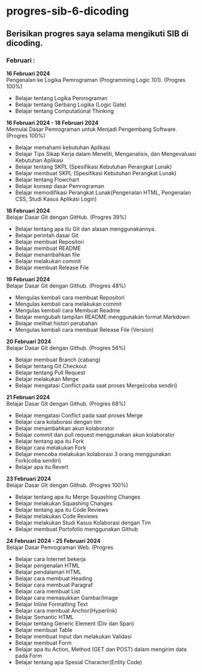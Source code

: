 progres-sib-6-dicoding
==
Berisikan progres saya selama mengikuti SIB di dicoding.
--
### Februari :
**16 Februari 2024**
<br/>
Pengenalan ke Logika Pemrograman (Programming Logic 101). (Progres 100%)
* Belajar tentang Logika Pemrograman
* Belajar tentang Gerbang Logika (Logic Gate)
* Belajar tentang Computational Thinking

**16 Februari 2024 - 18 Februari 2024**
<br/>
Memulai Dasar Pemrograman untuk Menjadi Pengembang Software. (Progres 100%)
* Belajar memahami kebutuhan Aplikasi
* Belajar Tips Sikap Kerja dalam Meneliti, Menganalisis, dan Mengevaluasi Kebutuhan Aplikasi
* Belajar tentang SKPL (Spesifikasi Kebutuhan Perangkat Lunak)
* Belajar membuat SKPL (Spesifikasi Kebutuhan Perangkat Lunak)
* Belajar tentang Flowchart
* Belajar konsep dasar Pemrograman
* Belajar memodifikasi Perangkat Lunak(Pengenalan HTML, Pengenalan CSS, Studi Kasus Aplikasi Login)

**18 Februari 2024**
<br/>
Belajar Dasar Git dengan GitHub. (Progres 39%)
*  Belajar tentang apa itu Git dan alasan menggunakannya.
*  Belajar perintah dasar Git
*  Belajar membuat Repositori
*  Belajar membuat README
*  Belajar menambahkan file
*  Belajar melakukan commit
*  Belajar membuat Release File

**19 Februari 2024**
<br/>
Belajar Dasar Git dengan Github. (Progres 48%)
* Mengulas kembali cara membuat Repositori
* Mengulas kembali cara melakukan commit
* Mengulas kembali cara Membuat Readme
* Belajar mengubah tampilan README menggunakan format Markdown
* Belajar melihat histori perubahan
* Mengulas kembali cara membuat Release File (Version)

**20 Februari 2024**
<br/>
Belajar Dasar Git dengan Github. (Progres 56%)
* Belajar membuat Branch (cabang)
* Belajar tentang Git Checkout
* Belajar tentang Pull Request
* Belajar melakukan Merge
* Belajar mengatasi Conflict pada saat proses Merge(coba sendiri)

**21 Februari 2024**
<br/>
Belajar Dasar Git dengan Github. (Progres 68%)
* Belajar mengatasi Conflict pada saat proses Merge
* Belajar cara kolaborasi dengan tim
* Belajar menambahkan akun kolaborator
* Belajar commit dan pull request menggunakan akun kolaborator
* Belajar tentang apa itu Fork
* Belajar cara melakukan Fork
* Belajar mencoba melakukan kolaborasi 3 orang menggunakan Fork(coba sendiri)
* Belajar apa itu Revert

**23 Februari 2024**
<br/>
Belajar Dasar Git dengan Github. (Progres 100%)
* Belajar tentang apa itu Merge Squashing Changes
* Belajar melakukan Squashing Changes
* Belajar tentang apa itu Code Reviews
* Belajar melakukan Code Reviews
* Belajar melakukan Studi Kasus Kolaborasi dengan Tim
* Belajar membuat Portofolio menggunakan Github

**24 Februari 2024 - 25 Februari 2024**
<br/>
Belajar Dasar Pemrograman Web. (Progres
* Belajar cara Internet bekerja
* Belajar pengenalan HTML
* Belajar pendalaman HTML
* Belajar cara membuat Heading
* Belajar cara membuat Paragraf
* Belajar cara membuat List
* Belajar cara memasukkan Gambar/Image
* Belajar Inline Formatting Text
* Belajar cara membuat Anchor(Hyperlink)
* Belajar Semantic HTML
* Belajar tentang Generic Element (Div dan Span)
* Belajar membuat Table
* Belajar membuat Input dan melakukan Validasi
* Belajar membuat Form
* Belajar apa itu Action, Method (GET dan POST) dalam mengirim data pada Form
* Belajar tentang apa Spesial Character(Entity Code)
